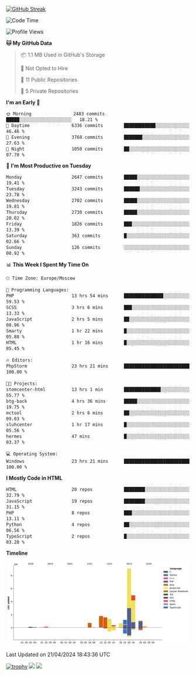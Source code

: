 [![GitHub Streak](https://github-readme-streak-stats.herokuapp.com/?user=yogik10)](https://git.io/streak-stats)
<!--START_SECTION:waka-->
![Code Time](http://img.shields.io/badge/Code%20Time-462%20hrs%2038%20mins-blue)

![Profile Views](http://img.shields.io/badge/Profile%20Views-3-blue)

**🐱 My GitHub Data** 

> 📦 1.1 MB Used in GitHub's Storage 
 > 
> 🚫 Not Opted to Hire
 > 
> 📜 11 Public Repositories 
 > 
> 🔑 5 Private Repositories 
 > 
**I'm an Early 🐤** 

```text
🌞 Morning                2483 commits        █████░░░░░░░░░░░░░░░░░░░░   18.21 % 
🌆 Daytime                6336 commits        ████████████░░░░░░░░░░░░░   46.46 % 
🌃 Evening                3768 commits        ███████░░░░░░░░░░░░░░░░░░   27.63 % 
🌙 Night                  1050 commits        ██░░░░░░░░░░░░░░░░░░░░░░░   07.70 % 
```
📅 **I'm Most Productive on Tuesday** 

```text
Monday                   2647 commits        █████░░░░░░░░░░░░░░░░░░░░   19.41 % 
Tuesday                  3243 commits        ██████░░░░░░░░░░░░░░░░░░░   23.78 % 
Wednesday                2702 commits        █████░░░░░░░░░░░░░░░░░░░░   19.81 % 
Thursday                 2730 commits        █████░░░░░░░░░░░░░░░░░░░░   20.02 % 
Friday                   1826 commits        ███░░░░░░░░░░░░░░░░░░░░░░   13.39 % 
Saturday                 363 commits         █░░░░░░░░░░░░░░░░░░░░░░░░   02.66 % 
Sunday                   126 commits         ░░░░░░░░░░░░░░░░░░░░░░░░░   00.92 % 
```


📊 **This Week I Spent My Time On** 

```text
🕑︎ Time Zone: Europe/Moscow

💬 Programming Languages: 
PHP                      13 hrs 54 mins      ███████████████░░░░░░░░░░   59.53 % 
SCSS                     3 hrs 6 mins        ███░░░░░░░░░░░░░░░░░░░░░░   13.33 % 
JavaScript               2 hrs 5 mins        ██░░░░░░░░░░░░░░░░░░░░░░░   08.96 % 
Smarty                   1 hr 22 mins        █░░░░░░░░░░░░░░░░░░░░░░░░   05.88 % 
HTML                     1 hr 16 mins        █░░░░░░░░░░░░░░░░░░░░░░░░   05.45 % 

🔥 Editors: 
PhpStorm                 23 hrs 21 mins      █████████████████████████   100.00 % 

🐱‍💻 Projects: 
stomcenter-html          13 hrs 1 min        ██████████████░░░░░░░░░░░   55.77 % 
btg-back                 4 hrs 36 mins       █████░░░░░░░░░░░░░░░░░░░░   19.75 % 
mctool                   2 hrs 6 mins        ██░░░░░░░░░░░░░░░░░░░░░░░   09.03 % 
sluhcenter               1 hr 17 mins        █░░░░░░░░░░░░░░░░░░░░░░░░   05.56 % 
hermes                   47 mins             █░░░░░░░░░░░░░░░░░░░░░░░░   03.37 % 

💻 Operating System: 
Windows                  23 hrs 21 mins      █████████████████████████   100.00 % 
```

**I Mostly Code in HTML** 

```text
HTML                     20 repos            ████████░░░░░░░░░░░░░░░░░   32.79 % 
JavaScript               19 repos            ████████░░░░░░░░░░░░░░░░░   31.15 % 
PHP                      8 repos             ███░░░░░░░░░░░░░░░░░░░░░░   13.11 % 
Python                   4 repos             ██░░░░░░░░░░░░░░░░░░░░░░░   06.56 % 
TypeScript               2 repos             █░░░░░░░░░░░░░░░░░░░░░░░░   03.28 % 
```



**Timeline**

![Lines of Code chart](https://raw.githubusercontent.com/Yogik10/Yogik10/main/assets/bar_graph.png)


 Last Updated on 21/04/2024 18:43:36 UTC
<!--END_SECTION:waka-->
[![trophy](https://github-profile-trophy.vercel.app/?username=yogik10)](https://github.com/ryo-ma/github-profile-trophy)
![](https://github-profile-summary-cards.vercel.app/api/cards/profile-details?username=yogik10&theme=solarized_dark)
![](https://github-profile-summary-cards.vercel.app/api/cards/most-commit-language?username=yogik10&theme=solarized_dark)



